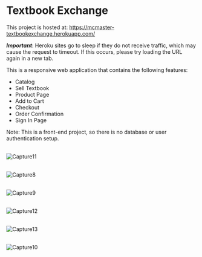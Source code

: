 # Textbook Exchange
This project is hosted at: https://mcmaster-textbookexchange.herokuapp.com/

**_Important_**: Heroku sites go to sleep if they do not receive traffic, which may cause the request to timeout. If this occurs, please try loading the URL again in a new tab.

This is a responsive web application that contains the following features: 
- Catalog
- Sell Textbook
- Product Page
- Add to Cart
- Checkout
- Order Confirmation
- Sign In Page

Note: This is a front-end project, so there is no database or user authentication setup.
<br>
<br>

![Capture11](https://user-images.githubusercontent.com/33561776/116422513-d23a2800-a80d-11eb-97fb-5c8c2f7088c3.JPG)
<br>
<br>

![Capture8](https://user-images.githubusercontent.com/33561776/116422430-bdf62b00-a80d-11eb-96dc-64fbdd7aefb4.JPG)
<br>
<br>

![Capture9](https://user-images.githubusercontent.com/33561776/116422460-c64e6600-a80d-11eb-9a2c-52db0023ee24.JPG)
<br>
<br>

![Capture12](https://user-images.githubusercontent.com/33561776/116422535-d6fedc00-a80d-11eb-8b25-7225ffcc8173.JPG)
<br>
<br>

![Capture13](https://user-images.githubusercontent.com/33561776/116422541-d8c89f80-a80d-11eb-8c1b-5f1b2166cf45.JPG)
<br>
<br>

![Capture10](https://user-images.githubusercontent.com/33561776/116422488-ce0e0a80-a80d-11eb-9d4b-0e901c134fab.JPG)


